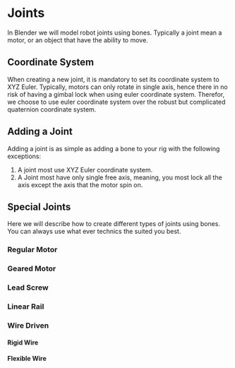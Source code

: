 # Joints

In Blender we will model robot joints using bones. Typically a joint mean a motor, or an object that have the ability to move.

## Coordinate System

When creating a new joint, it is mandatory to set its coordinate system to XYZ Euler.
Typically, motors can only rotate in single axis, hence there in no risk of having a gimbal lock when using euler coordinate system. Therefor, we choose to use euler coordinate system over the robust but complicated quaternion coordinate system.

## Adding a Joint

Adding a joint is as simple as adding a bone to your rig with the following exceptions:

1. A joint most use XYZ Euler coordinate system.
2. A Joint most have only single free axis, meaning, you most lock all the axis except the axis that the motor spin on. 

## Special Joints

Here we will describe how to create different types of joints using bones. You can always use what ever technics the suited you best.

### Regular Motor

### Geared Motor

### Lead Screw

### Linear Rail

### Wire Driven

#### Rigid Wire

#### Flexible Wire